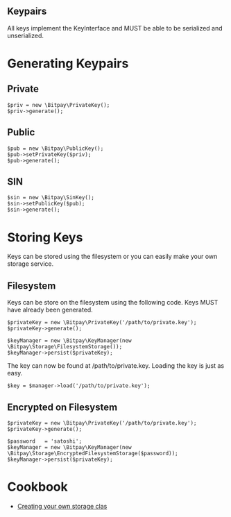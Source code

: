 ##  Keypairs
All keys implement the KeyInterface and MUST be able to be serialized
and unserialized.

Generating Keypairs
===================

Private
-------

``` {.sourceCode .php}
$priv = new \Bitpay\PrivateKey();
$priv->generate();
```

Public
------

``` {.sourceCode .php}
$pub = new \Bitpay\PublicKey();
$pub->setPrivateKey($priv);
$pub->generate();
```

SIN
---

``` {.sourceCode .php}
$sin = new \Bitpay\SinKey();
$sin->setPublicKey($pub);
$sin->generate();
```

Storing Keys
============

Keys can be stored using the filesystem or you can easily make your own
storage service.

Filesystem
----------

Keys can be store on the filesystem using the following code. Keys MUST
have already been generated.

``` {.sourceCode .php}
$privateKey = new \Bitpay\PrivateKey('/path/to/private.key');
$privateKey->generate();

$keyManager = new \Bitpay\KeyManager(new \Bitpay\Storage\FilesystemStorage());
$keyManager->persist($privateKey);
```

The key can now be found at /path/to/private.key. Loading the key is
just as easy.

``` {.sourceCode .php}
$key = $manager->load('/path/to/private.key');
```

Encrypted on Filesystem
-----------------------

``` {.sourceCode .php}
$privateKey = new \Bitpay\PrivateKey('/path/to/private.key');
$privateKey->generate();

$password   = 'satoshi';
$keyManager = new \Bitpay\KeyManager(new \Bitpay\Storage\EncryptedFilesystemStorage($password));
$keyManager->persist($privateKey);
```

Cookbook
========
* [Creating your own storage clas](https://github.com/bitpay/php-bitpay-client/blob/master/docs/keypairs/storage.md)
